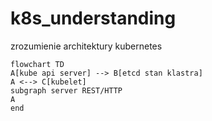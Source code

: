 # k8s_understanding
zrozumienie architektury kubernetes

```mermaid
flowchart TD
A[kube api server] --> B[etcd stan klastra]
A <--> C[kubelet]
subgraph server REST/HTTP
A
end
```
